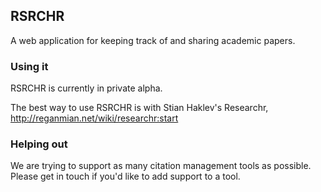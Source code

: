 ## RSRCHR

A web application for keeping track of and sharing academic papers. 

### Using it

RSRCHR is currently in private alpha.

The best way to use RSRCHR is with Stian Haklev's Researchr, http://reganmian.net/wiki/researchr:start

### Helping out

We are trying to support as many citation management tools as possible. Please
get in touch if you'd like to add support to a tool.


